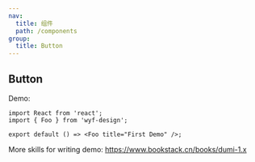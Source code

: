 ```yaml
---
nav:
  title: 组件
  path: /components
group:
  title: Button
---
```


## Button

Demo:

```tsx
import React from 'react';
import { Foo } from 'wyf-design';

export default () => <Foo title="First Demo" />;
```

More skills for writing demo: https://www.bookstack.cn/books/dumi-1.x
